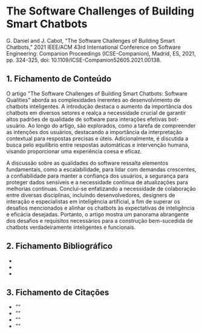 # The Software Challenges of Building Smart  Chatbots

G. Daniel and J. Cabot, "The Software Challenges of Building Smart Chatbots," 2021 IEEE/ACM 43rd International Conference on Software Engineering: Companion Proceedings (ICSE-Companion), Madrid, ES, 2021, pp. 324-325, doi: 10.1109/ICSE-Companion52605.2021.00138.

## 1. Fichamento de Conteúdo

O artigo "The Software Challenges of Building Smart Chatbots: Software Qualities" aborda as complexidades inerentes ao desenvolvimento de chatbots inteligentes. A introdução destaca o aumento da importância dos chatbots em diversos setores e realça a necessidade crucial de garantir altos padrões de qualidade de software para interações efetivas bot-usuário. Ao longo do artigo, são explorados, como a tarefa de compreender as intenções dos usuários, destacando a importância da interpretação contextual para respostas precisas e úteis. Adicionalmente, é discutida a busca pelo equilíbrio entre respostas automáticas e intervenção humana, visando proporcionar uma experiência coesa e eficaz.

A discussão sobre as qualidades do software ressalta elementos fundamentais, como a escalabilidade, para lidar com demandas crescentes, a confiabilidade para manter a confiança dos usuários, a segurança para proteger dados sensíveis e a necessidade contínua de atualizações para melhorias contínuas. Conclui-se enfatizando a necessidade de colaboração entre diversas disciplinas, incluindo desenvolvedores, designers de interação e especialistas em inteligência artificial, a fim de superar os desafios mencionados e alinhar os chatbots às expectativas de inteligência e eficácia desejadas. Portanto, o artigo mostra um panorama abrangente dos desafios e requisitos necessários para a construção bem-sucedida de chatbots verdadeiramente inteligentes e funcionais.

## 2. Fichamento Bibliográfico 

* 
* 
* 
## 3. Fichamento de Citações 

* _""_
* _""_
* _""_
* _""_
